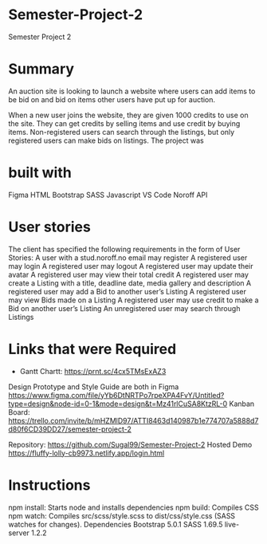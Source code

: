 # Semester-Project-2

Semester Project 2

# Summary
An auction site is looking to launch a website where users can add items to be bid on and bid on items other users have put up for auction.

When a new user joins the website, they are given 1000 credits to use on the site. They can get credits by selling items and use credit by buying items. Non-registered users can search through the listings, but only registered users can make bids on listings.
The project was
# built with
Figma
HTML
Bootstrap
SASS
Javascript
VS Code
Noroff API

# User stories
 The client has specified the following requirements in the form of User Stories:
 A user with a stud.noroff.no email may register
 A registered user may login
 A registered user may logout
 A registered user may update their avatar
 A registered user may view their total credit
 A registered user may create a Listing with a title, deadline date, media gallery and description
 A registered user may add a Bid to another user’s Listing
 A registered user may view Bids made on a Listing
 A registered user may use credit to make a Bid on another user’s Listing
 An unregistered user may search through Listings

# Links that were Required
* Gantt Chartt:
https://prnt.sc/4cx5TMsExAZ3

Design Prototype and Style Guide are both in Figma 
https://www.figma.com/file/yYb6DtNRTPo7rpeXPA4FvY/Untitled?type=design&node-id=0-1&mode=design&t=Mz41rlCuSA8KtzRL-0
Kanban Board:
https://trello.com/invite/b/mHZMlD97/ATTI8463d140987b1e774707a5888d7d80f6CD39DD27/semester-project-2

Repository:
https://github.com/Sugal99/Semester-Project-2
Hosted Demo
https://fluffy-lolly-cb9973.netlify.app/login.html

# Instructions
npm install: Starts node and installs dependencies
npm build: Compiles CSS
npm watch: Compiles src/scss/style.scss to dist/css/style.css (SASS watches for changes).
Dependencies
Bootstrap 5.0.1
SASS 1.69.5
live-server 1.2.2

